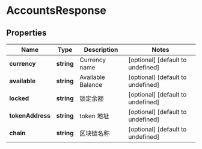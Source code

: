 # AccountsResponse

## Properties

Name | Type | Description | Notes
------------ | ------------- | ------------- | -------------
**currency** | **string** | Currency name | [optional] [default to undefined]
**available** | **string** | Available Balance | [optional] [default to undefined]
**locked** | **string** | 锁定余额 | [optional] [default to undefined]
**tokenAddress** | **string** | token 地址 | [optional] [default to undefined]
**chain** | **string** | 区块链名称 | [optional] [default to undefined]

